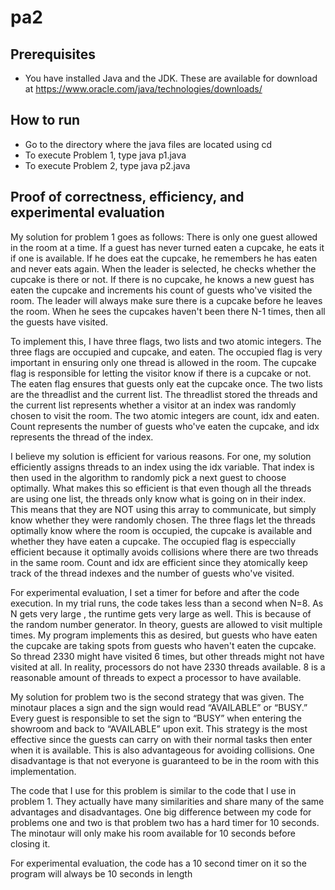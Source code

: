 # pa2

## Prerequisites
* You have installed Java and the JDK. These are available for download at https://www.oracle.com/java/technologies/downloads/

## How to run
* Go to the directory where the java files are located using cd
* To execute Problem 1, type java p1.java
* To execute Problem 2, type java p2.java

## Proof of correctness, efficiency, and experimental evaluation
My solution for problem 1 goes as follows: There is only one guest allowed in the room at a time. If a guest has never turned eaten a cupcake, he eats it if one is available. If he does eat the cupcake, he remembers he has eaten and never eats again. When the leader is selected, he checks whether the cupcake is there or not. If there is no cupcake, he knows a new guest has eaten the cupcake and increments his count of guests who've visited the room. The leader will always make sure there is a cupcake before he leaves the room. When he sees the cupcakes haven't been there N-1 times, then all the guests have visited.

To implement this, I have three flags, two lists and two atomic integers. The three flags are occupied and cupcake, and eaten. The occupied flag is very important in ensuring only one thread is allowed in the room. The cupcake flag is responsible for letting the visitor know if there is a cupcake or not. The eaten flag ensures that guests only eat the cupcake once. The two lists are the threadlist and the current list. The threadlist stored the threads and the current list represents whether a visitor at an index was randomly chosen to visit the room. The two atomic integers are count, idx and eaten. Count represents the number of guests who've eaten the cupcake, and idx represents the thread of the index.

I believe my solution is efficient for various reasons. For one, my solution efficiently assigns threads to an index using the idx variable. That index is then used in the algorithm to randomly pick a next guest to choose optimally. What makes this so efficient is that even though all the threads are using one list, the threads only know what is going on in their index. This means that they are NOT using this array to communicate, but simply know whether they were randomly chosen. The three flags let the threads optimally know where the room is occupied, the cupcake is available and whether they have eaten a cupcake. The occupied flag is especcially efficient because it optimally avoids collisions where there are two threads in the same room. Count and idx are efficient since they atomically keep track of the thread indexes and the number of guests who've visited.

For experimental evaluation, I set a timer for before and after the code execution. In my trial runs, the code takes less than a second when N=8. As N gets very large , the runtime gets very large as well. This is because of the random number generator. In theory, guests are allowed to visit multiple times. My program implements this as desired, but guests who have eaten the cupcake are taking spots from guests who haven't eaten the cupcake. So thread 2330 might have visited 6 times, but other threads might not have visited at all. In reality, processors do not have 2330 threads available. 8 is a reasonable amount of threads to expect a processor to have available. 

My solution for problem two is the second strategy that was given. The minotaur places a sign and the sign would read “AVAILABLE” or “BUSY.” Every guest is responsible to set the sign to “BUSY” when entering the showroom and back to “AVAILABLE” upon exit. This strategy is the most effective since the guests can
carry on with their normal tasks then enter when
it is available. This is also advantageous for avoiding collisions. One disadvantage is that not 
everyone is guaranteed to be in the room with this implementation. 

The code that I use for this problem is similar to the code that I use in problem 1. They actually have many similarities and share many of the same advantages and disadvantages. One big difference between my code for problems one and two is that problem two has a hard timer for 10 seconds. The minotaur will only make his room available for 10 seconds before closing it. 

For experimental evaluation, the code has a 10 second timer on it so the program will always be 10 seconds in length